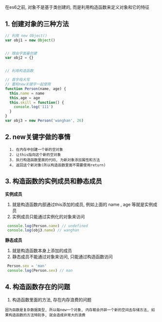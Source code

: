 在es6之前, 对象不是基于类创建的, 而是利用构造函数来定义对象和它的特征

## 1. 创建对象的三种方法

```js
// 利用 new Object()
var obj1 = new Object()


// 理由字面量创建
var obj2 = {}


// 利用构造函数

// 首字母大写
// 要和new关键字一起使用
function Person(name, age) {
  this.name = name
  this,age = age
  this.skill = function() {
    console.log('111')
  }
}
var obj3 = new Person('wanghan', 26)
```


## 2. new关键字做的事情

      1. 在内存中创建一个新的空对象
      2. 让this指向这个新的空对象
      3. 执行构造函数里面的代码, 为新对象添加属性和方法
      4. 返回这个新对象(所以构造函数里面不需要使用return)


## 3. 构造函数的实例成员和静态成员

  **实例成员**
  
  1. 就是构造函数内部通过this添加的成员, 例如上面的 name , age 等就是实例成员
  2. 实例成员只能通过实例化的对象来访问
  
  ```js
   console.log(Person.name) // undefined
   console.log(obj3.name) // wanghan
  ```
  
  **静态成员**
  
  1. 就是构造函数本身上添加的成员
  2. 静态成员不能通过对象来访问, 只能通过构造函数访问
  
  ```js
   Person.sex = 'man'
   console.log(Person.sex) // man
  ```


## 4. 构造函数存在的问题

  1. 构造函数里面的方法, 存在内存浪费的问题
  
    因为函数是复杂数据类型, 所以每new一个对象, 内存都会开辟一个新的空间去存储方法, 如果构造函数的方法特别多, 就会造成非常大的浪费

























